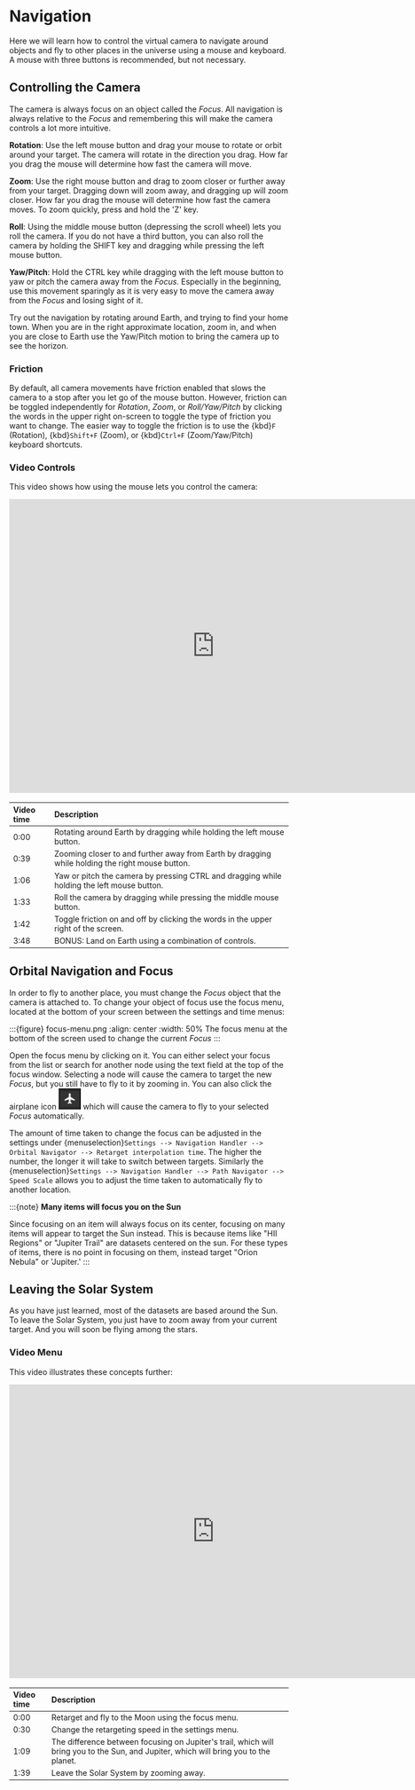 # Navigation
Here we will learn how to control the virtual camera to navigate around objects and fly to other places in the universe using a mouse and keyboard. A mouse with three buttons is recommended, but not necessary.

## Controlling the Camera
The camera is always focus on an object called the _Focus_. All navigation is always relative to the _Focus_ and remembering this will make the camera controls a lot more intuitive.

**Rotation**: Use the left mouse button and drag your mouse to rotate or orbit around your target. The camera will rotate in the direction you drag. How far you drag the mouse will determine how fast the camera will move.

**Zoom**: Use the right mouse button and drag to zoom closer or further away from your target. Dragging down will zoom away, and dragging up will zoom closer. How far you drag the mouse will determine how fast the camera moves. To zoom quickly, press and hold the 'Z' key.

**Roll**: Using the middle mouse button (depressing the scroll wheel) lets you roll the camera. If you do not have a third button, you can also roll the camera by holding the SHIFT key and dragging while pressing the left mouse button.

**Yaw/Pitch**: Hold the CTRL key while dragging with the left mouse button to yaw or pitch the camera away from the _Focus_. Especially in the beginning, use this movement sparingly as it is very easy to move the camera away from the _Focus_ and losing sight of it.

Try out the navigation by rotating around Earth, and trying to find your home town. When you are in the right approximate location, zoom in, and when you are close to Earth use the Yaw/Pitch motion to bring the camera up to see the horizon.

### Friction
By default, all camera movements have friction enabled that slows the camera to a stop after you let go of the mouse button. However, friction can be toggled independently for _Rotation_, _Zoom_, or _Roll/Yaw/Pitch_ by clicking the words in the upper right on-screen to toggle the type of friction you want to change. The easier way to toggle the friction is to use the {kbd}`F` (Rotation), {kbd}`Shift+F` (Zoom), or {kbd}`Ctrl+F` (Zoom/Yaw/Pitch) keyboard shortcuts.

### Video Controls
This video shows how using the mouse lets you control the camera:
<iframe width="740" height="530" src="https://www.youtube.com/embed/uhbbGGgdcgM" frameborder="0" allow="autoplay; encrypted-media" allowfullscreen></iframe>

| Video time | Description |
|:-------------|:------------------|
| 0:00 | Rotating around Earth by dragging while holding the left mouse button. |
| 0:39 | Zooming closer to and further away from Earth by dragging while holding the right mouse button. |
| 1:06 | Yaw or pitch the camera by pressing CTRL and dragging while holding the left mouse button. |
| 1:33 | Roll the camera by dragging while pressing the middle mouse button. |
| 1:42 | Toggle friction on and off by clicking the words in the upper right of the screen. |
| 3:48 | BONUS: Land on Earth using a combination of controls. |


## Orbital Navigation and Focus
In order to fly to another place, you must change the _Focus_ object that the camera is attached to. To change your object of focus use the focus menu, located at the bottom of your screen between the settings and time menus:

:::{figure} focus-menu.png
:align: center
:width: 50%
The focus menu at the bottom of the screen used to change the current _Focus_
:::

Open the focus menu by clicking on it. You can either select your focus from the list or search for another node using the text field at the top of the focus window. Selecting a node will cause the camera to target the new _Focus_, but you still have to fly to it by zooming in. You can also click the airplane icon ![Fly-to](flyto_icon.png) which will cause the camera to fly to your selected _Focus_ automatically.

The amount of time taken to change the focus can be adjusted in the settings under {menuselection}`Settings --> Navigation Handler --> Orbital Navigator --> Retarget interpolation time`. The higher the number, the longer it will take to switch between targets. Similarly the {menuselection}`Settings --> Navigation Handler --> Path Navigator --> Speed Scale` allows you to adjust the time taken to automatically fly to another location.

:::{note}
**Many items will focus you on the Sun**

Since focusing on an item will always focus on its center, focusing on many items will appear to target the Sun instead. This is because items like "HII Regions" or "Jupiter Trail" are datasets centered on the sun. For these types of items, there is no point in focusing on them, instead target "Orion Nebula" or 'Jupiter.'
:::

## Leaving the Solar System
As you have just learned, most of the datasets are based around the Sun. To leave the Solar System, you just have to zoom away from your current target. And you will soon be flying among the stars.

### Video Menu
This video illustrates these concepts further:
<iframe width="740" height="530" src="https://www.youtube.com/embed/mJLMu8FC0OQ" frameborder="0" allow="autoplay; encrypted-media" allowfullscreen></iframe>

| Video time | Description |
|:-------------|:------------------|
| 0:00 | Retarget and fly to the Moon using the focus menu. |
| 0:30 | Change the retargeting speed in the settings menu. |
| 1:09 | The difference between focusing on Jupiter's trail, which will bring you to the Sun, and Jupiter, which will bring you to the planet. |
| 1:39 | Leave the Solar System by zooming away. |
